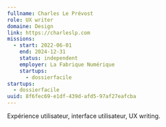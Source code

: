 ```yaml
---
fullname: Charles Le Prévost
role: UX writer
domaine: Design
link: https://charleslp.com
missions:
  - start: 2022-06-01
    end: 2024-12-31
    status: independent
    employer: La Fabrique Numérique
    startups:
      - dossierfacile
startups:
  - dossierfacile
uuid: 8f6fec69-e1df-439d-afd5-97af27eafcba
---
```

Expérience utilisateur, interface utilisateur, UX writing.
